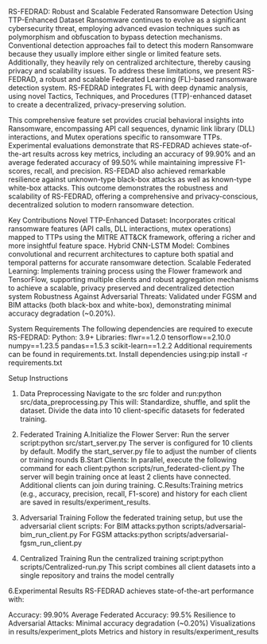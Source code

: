 RS-FEDRAD: Robust and Scalable Federated Ransomware Detection Using TTP-Enhanced Dataset 
Ransomware continues to evolve as a significant cybersecurity threat, employing advanced evasion techniques such as polymorphism and obfuscation to bypass detection mechanisms. Conventional detection approaches fail to detect this modern Ransomware because they usually implore either single or limited feature sets. Additionally, they heavily rely on centralized architecture, thereby causing privacy and scalability issues. To address these limitations, we present RS-FEDRAD, a robust and scalable Federated Learning (FL)-based ransomware detection system. RS-FEDRAD integrates FL with deep dynamic analysis, using novel Tactics, Techniques, and Procedures (TTP)-enhanced dataset to create a decentralized, privacy-preserving solution. 

This comprehensive feature set provides crucial behavioral insights into Ransomware, encompassing API call sequences, dynamic link library (DLL) interactions, and Mutex operations specific to ransomware TTPs. Experimental evaluations demonstrate that RS-FEDRAD achieves state-of-the-art results across key metrics, including an accuracy of 99.90\% and an average federated accuracy of 99.50\% while maintaining impressive F1-scores, recall, and precision. RS-FEDAD also achieved remarkable resilience against unknown-type black-box attacks as well as known-type white-box attacks. This outcome demonstrates the robustness and scalability of RS-FEDRAD, offering a comprehensive and privacy-conscious, decentralized solution to modern ransomware detection.

Key Contributions
Novel TTP-Enhanced Dataset: Incorporates critical ransomware features (API calls, DLL interactions, mutex operations) mapped to TTPs using the MITRE ATT&CK framework, offering a richer and more insightful feature space.
Hybrid CNN-LSTM Model: Combines convolutional and recurrent architectures to capture both spatial and temporal patterns for accurate ransomware detection.
Scalable Federated Learning: Implements training process using the Flower framework and TensorFlow, supporting multiple clients and robust aggregation mechanisms to achieve a scalable, privacy preserved and decentralized detection system
Robustness Against Adversarial Threats: Validated under FGSM and BIM attacks (both black-box and white-box), demonstrating minimal accuracy degradation (~0.20%).

System Requirements
The following dependencies are required to execute RS-FEDRAD:
Python: 3.9+
Libraries:
flwr==1.2.0
tensorflow==2.10.0
numpy==1.23.5
pandas==1.5.3
scikit-learn==1.2.2
Additional requirements can be found in requirements.txt.
Install dependencies using:pip install -r requirements.txt

Setup Instructions
1. Data Preprocessing
Navigate to the src folder and run:python src/data_preprocessing.py
This will:
Standardize, shuffle, and split the dataset.
Divide the data into 10 client-specific datasets for federated training.

2. Federated Training
A.Initialize the Flower Server: Run the server script:python src/start_server.py
The server is configured for 10 clients by default. Modify the start_server.py file to adjust the number of clients or training rounds
B.Start Clients: In parallel, execute the following command for each client:python scripts/run_federated-client.py
The server will begin training once at least 2 clients have connected. Additional clients can join during training.
C.Results:Training metrics (e.g., accuracy, precision, recall, F1-score) and history for each client are saved in results/experiment_results.

3. Adversarial Training
Follow the federated training setup, but use the adversarial client scripts:
For BIM attacks:python scripts/adversarial-bim_run_client.py
For FGSM attacks:python scripts/adversarial-fgsm_run_client.py

5. Centralized Training
Run the centralized training script:python scripts/Centralized-run.py
This script combines all client datasets into a single repository and trains the model centrally

6.Experimental Results
RS-FEDRAD achieves state-of-the-art performance with:

Accuracy: 99.90%
Average Federated Accuracy: 99.5%
Resilience to Adversarial Attacks:
Minimal accuracy degradation (~0.20%)
Visualizations in results/experiment_plots
Metrics and history in results/experiment_results











